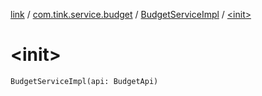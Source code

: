 [link](../../index.md) / [com.tink.service.budget](../index.md) / [BudgetServiceImpl](index.md) / [&lt;init&gt;](./-init-.md)

# &lt;init&gt;

`BudgetServiceImpl(api: BudgetApi)`